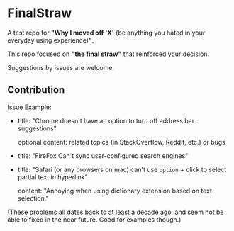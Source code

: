 # FinalStraw

A test repo for **"Why I moved off 'X'** (be anything you hated in your everyday using experience)**"**.

This repo focused on **"the final straw"** that reinforced your decision.

Suggestions by issues are welcome.

## Contribution

Issue Example:

- title: "Chrome doesn't have an option to turn off address bar suggestions"

  optional content: related topics (in StackOverflow, Reddit, etc.) or bugs

- title: "FireFox Can't sync user-configured search engines"

- title: "Safari (or any browsers on mac) can't use `option` + click to select partial text in hyperlink"

  content: "Annoying when using dictionary extension based on text selection."

(These problems all dates back to at least a decade ago, and seem not be able to fixed in the near future. Good for examples though.)
